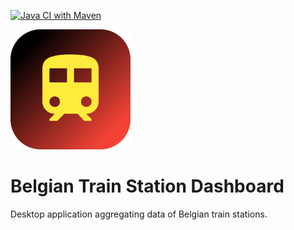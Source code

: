 [![Java CI with Maven](https://github.com/Thibstars/be-train-dashboard/actions/workflows/maven.yml/badge.svg)](https://github.com/Thibstars/be-train-dashboard/actions/workflows/maven.yml)

![Icon representing the Belgian Train Station Dashboard application.](https://github.com/Thibstars/be-train-dashboard/blob/main/src/main/resources/icons/icon-192.png "Belgian Train Station Dashboard Icon")

# Belgian Train Station Dashboard

Desktop application aggregating data of Belgian train stations.